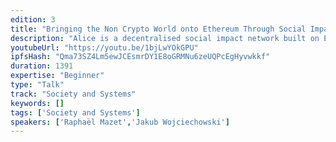 ```yaml
---
edition: 3
title: "Bringing the Non Crypto World onto Ethereum Through Social Impact"
description: "Alice is a decentralised social impact network built on Ethereum. It incentivises social organisations to run their projects transparently, so that funders can identify and scale those that are truly effective. We will share our experience (and the challenges) of getting our first application – a hyper transparent donation platform aimed at a mass/non-crypto audience – into production. We’ll also present the work we’re doing with large financial institutions and charities, and the future of the Alice network."
youtubeUrl: "https://youtu.be/1bjLwYOkGPU"
ipfsHash: "Qma73SZ4Lm5ewJCEsmrDY1E8oGRMNu6zeUQPcEgHyvwkkf"
duration: 1391
expertise: "Beginner"
type: "Talk"
track: "Society and Systems"
keywords: []
tags: ['Society and Systems']
speakers: ['Raphaël Mazet','Jakub Wojciechowski']
---
```

